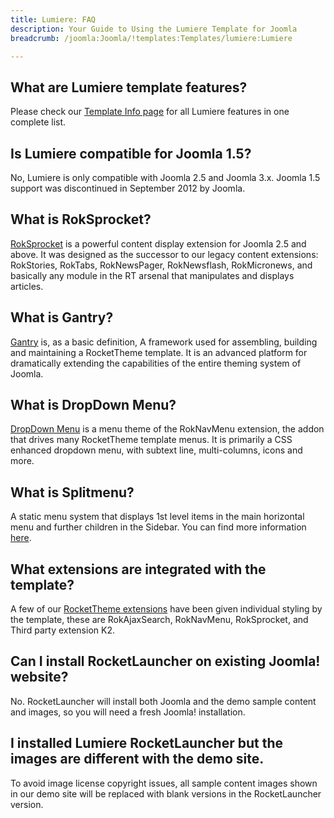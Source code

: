 ```yaml
---
title: Lumiere: FAQ
description: Your Guide to Using the Lumiere Template for Joomla
breadcrumb: /joomla:Joomla/!templates:Templates/lumiere:Lumiere

---
```


What are Lumiere template features?
-----
Please check our [Template Info page][features] for all Lumiere features in one complete list.

Is Lumiere compatible for Joomla 1.5?
-----
No, Lumiere is only compatible with Joomla 2.5 and Joomla 3.x. Joomla 1.5 support was discontinued in September 2012 by Joomla.

What is RokSprocket?
-----
[RokSprocket][roksprocket] is a powerful content display extension for Joomla 2.5 and above. It was designed as the successor to our legacy content extensions: RokStories, RokTabs, RokNewsPager, RokNewsflash, RokMicronews, and basically any module in the RT arsenal that manipulates and displays articles.

What is Gantry?
-----
[Gantry][gantry] is, as a basic definition, A framework used for assembling, building and maintaining a RocketTheme template. It is an advanced platform for dramatically extending the capabilities of the entire theming system of Joomla.

What is DropDown Menu?
-----
[DropDown Menu][dropdown] is a menu theme of the RokNavMenu extension, the addon that drives many RocketTheme template menus. It is primarily a CSS enhanced dropdown menu, with subtext line, multi-columns, icons and more.

What is Splitmenu?
-----
A static menu system that displays 1st level items in the main horizontal menu and further children in the Sidebar. You can find more information [here][splitmenu].

What extensions are integrated with the template?
-----
A few of our [RocketTheme extensions][extensions] have been given individual styling by the template, these are RokAjaxSearch, RokNavMenu, RokSprocket, and Third party extension K2.

Can I install RocketLauncher on existing Joomla! website?
-----
No. RocketLauncher will install both Joomla and the demo sample content and images, so you will need a fresh Joomla! installation.

I installed Lumiere RocketLauncher but the images are different with the demo site.
-----
To avoid image license copyright issues, all sample content images shown in our demo site will be replaced with blank versions in the RocketLauncher version.

[gantry]: http://gantry-framework.org/
[features]: http://demo.rockettheme.com/joomla-templates/lumiere/features
[font]: http://www.fontsquirrel.com/fonts/ubuntu
[forum]: http://www.rockettheme.com/forum/joomla-template-lumiere
[roksprocket]: http://www.rockettheme.com/joomla/extensions/roksprocket
[dropdown]: http://demo.rockettheme.com/joomla-templates/lumiere/features/menu-options
[splitmenu]: http://demo.rockettheme.com/joomla-templates/lumiere/features/menu-options
[extensions]: http://demo.rockettheme.com/joomla-templates/lumiere/features/extensions